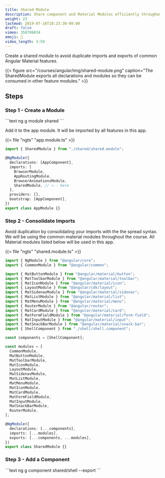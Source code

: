 ```yaml
---
title: Shared Module
description: Share component and Material Modules efficiently throughout the app
weight: 23
lastmod: 2019-07-16T10:23:30-09:00
draft: false
vimeo: 358706034
emoji: 🤝
video_length: 3:59
---
```


Create a shared module to avoid duplicate imports and exports of common Angular Material features.

{{< figure src="/courses/angular/img/shared-module.png" caption="The SharedModule exports all declarations and modules so they can be consumed in other feature modules." >}}

## Steps

### Step 1 - Create a Module

<File name="command line">
  <Terminal />
</File>
```text
ng g module shared
```

Add it to the app module. It will be imported by all features in this app.

{{< file "ngts" "app.module.ts" >}}

```typescript
import { SharedModule } from "./shared/shared.module";

@NgModule({
  declarations: [AppComponent],
  imports: [
    BrowserModule,
    AppRoutingModule,
    BrowserAnimationsModule,
    SharedModule, // <-- here
  ],
  providers: [],
  bootstrap: [AppComponent],
})
export class AppModule {}
```

### Step 2 - Consolidate Imports

Avoid duplication by consolidating your imports with the the spread syntax. We will be using the common material modules throughout the course. All Material modules listed below will be used in this app.

{{< file "ngts" "shared.module.ts" >}}

```typescript
import { NgModule } from "@angular/core";
import { CommonModule } from "@angular/common";

import { MatButtonModule } from "@angular/material/button";
import { MatToolbarModule } from "@angular/material/toolbar";
import { MatIconModule } from "@angular/material/icon";
import { LayoutModule } from "@angular/cdk/layout";
import { MatSidenavModule } from "@angular/material/sidenav";
import { MatListModule } from "@angular/material/list";
import { MatMenuModule } from "@angular/material/menu";
import { RouterModule } from "@angular/router";
import { MatCardModule } from "@angular/material/card";
import { MatFormFieldModule } from "@angular/material/form-field";
import { MatInputModule } from "@angular/material/input";
import { MatSnackBarModule } from "@angular/material/snack-bar";
import { ShellComponent } from "./shell/shell.component";

const components = [ShellComponent];

const modules = [
  CommonModule,
  MatButtonModule,
  MatToolbarModule,
  MatIconModule,
  LayoutModule,
  MatSidenavModule,
  MatListModule,
  MatMenuModule,
  MatIconModule,
  MatCardModule,
  MatFormFieldModule,
  MatInputModule,
  MatSnackBarModule,
  RouterModule,
];

@NgModule({
  declarations: [...components],
  imports: [...modules],
  exports: [...components, ...modules],
})
export class SharedModule {}
```

### Step 3 - Add a Component

<File name="command line">
  <Terminal />
</File>
```text
ng g component shared/shell --export 
```
